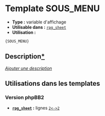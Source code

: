 # Template SOUS_MENU
* __Type :__ variable d'affichage
* __Utilisable dans :__ [`rpg_sheet`](../tpl/rpg_sheet.md#readme)
* __Utilisation :__

```html
{SOUS_MENU}
```

## Description[*](https://fa-tvars.appspot.com/var/SOUS_MENU)
[*Ajouter une description*](https://fa-tvars.appspot.com/var/SOUS_MENU)

## Utilisations dans les templates

### Version phpBB2
* __[`rpg_sheet`](../tpl/rpg_sheet.md#readme) :__ lignes [`2`](../src/subsilver/rpg_sheet.tpl#L2)[`<->`](../src/subsilver/rpg_sheet.tpl#L2-L2)[`2`](../src/subsilver/rpg_sheet.tpl#L2)

